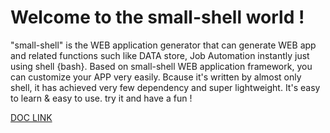 # Welcome to the small-shell world !
"small-shell" is the WEB application generator that can generate WEB app and related functions such like DATA store, Job Automation instantly just using shell {bash}. Based on small-shell WEB application framework, you can customize your APP very easily. Bcause it's written by almost only shell, it has achieved very few dependency and super lightweight. It's easy to learn & easy to use. try it and have a fun !

 [DOC LINK](https://www.small-shell.org) 

